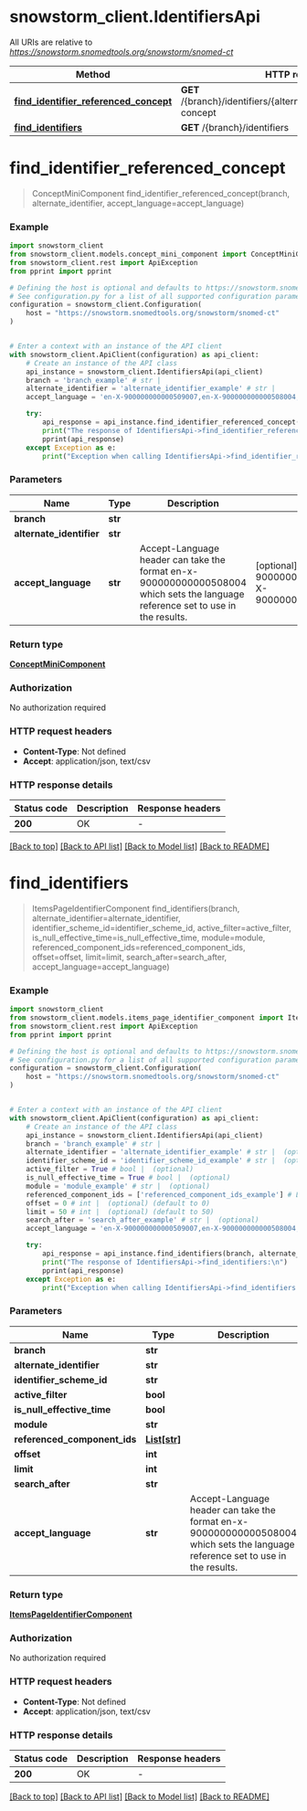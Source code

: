 # snowstorm_client.IdentifiersApi

All URIs are relative to *https://snowstorm.snomedtools.org/snowstorm/snomed-ct*

Method | HTTP request | Description
------------- | ------------- | -------------
[**find_identifier_referenced_concept**](IdentifiersApi.md#find_identifier_referenced_concept) | **GET** /{branch}/identifiers/{alternateIdentifier}/referenced-concept | 
[**find_identifiers**](IdentifiersApi.md#find_identifiers) | **GET** /{branch}/identifiers | 


# **find_identifier_referenced_concept**
> ConceptMiniComponent find_identifier_referenced_concept(branch, alternate_identifier, accept_language=accept_language)

### Example


```python
import snowstorm_client
from snowstorm_client.models.concept_mini_component import ConceptMiniComponent
from snowstorm_client.rest import ApiException
from pprint import pprint

# Defining the host is optional and defaults to https://snowstorm.snomedtools.org/snowstorm/snomed-ct
# See configuration.py for a list of all supported configuration parameters.
configuration = snowstorm_client.Configuration(
    host = "https://snowstorm.snomedtools.org/snowstorm/snomed-ct"
)


# Enter a context with an instance of the API client
with snowstorm_client.ApiClient(configuration) as api_client:
    # Create an instance of the API class
    api_instance = snowstorm_client.IdentifiersApi(api_client)
    branch = 'branch_example' # str | 
    alternate_identifier = 'alternate_identifier_example' # str | 
    accept_language = 'en-X-900000000000509007,en-X-900000000000508004,en' # str | Accept-Language header can take the format en-x-900000000000508004 which sets the language reference set to use in the results. (optional) (default to 'en-X-900000000000509007,en-X-900000000000508004,en')

    try:
        api_response = api_instance.find_identifier_referenced_concept(branch, alternate_identifier, accept_language=accept_language)
        print("The response of IdentifiersApi->find_identifier_referenced_concept:\n")
        pprint(api_response)
    except Exception as e:
        print("Exception when calling IdentifiersApi->find_identifier_referenced_concept: %s\n" % e)
```



### Parameters


Name | Type | Description  | Notes
------------- | ------------- | ------------- | -------------
 **branch** | **str**|  | 
 **alternate_identifier** | **str**|  | 
 **accept_language** | **str**| Accept-Language header can take the format en-x-900000000000508004 which sets the language reference set to use in the results. | [optional] [default to &#39;en-X-900000000000509007,en-X-900000000000508004,en&#39;]

### Return type

[**ConceptMiniComponent**](ConceptMiniComponent.md)

### Authorization

No authorization required

### HTTP request headers

 - **Content-Type**: Not defined
 - **Accept**: application/json, text/csv

### HTTP response details

| Status code | Description | Response headers |
|-------------|-------------|------------------|
**200** | OK |  -  |

[[Back to top]](#) [[Back to API list]](../README.md#documentation-for-api-endpoints) [[Back to Model list]](../README.md#documentation-for-models) [[Back to README]](../README.md)

# **find_identifiers**
> ItemsPageIdentifierComponent find_identifiers(branch, alternate_identifier=alternate_identifier, identifier_scheme_id=identifier_scheme_id, active_filter=active_filter, is_null_effective_time=is_null_effective_time, module=module, referenced_component_ids=referenced_component_ids, offset=offset, limit=limit, search_after=search_after, accept_language=accept_language)

### Example


```python
import snowstorm_client
from snowstorm_client.models.items_page_identifier_component import ItemsPageIdentifierComponent
from snowstorm_client.rest import ApiException
from pprint import pprint

# Defining the host is optional and defaults to https://snowstorm.snomedtools.org/snowstorm/snomed-ct
# See configuration.py for a list of all supported configuration parameters.
configuration = snowstorm_client.Configuration(
    host = "https://snowstorm.snomedtools.org/snowstorm/snomed-ct"
)


# Enter a context with an instance of the API client
with snowstorm_client.ApiClient(configuration) as api_client:
    # Create an instance of the API class
    api_instance = snowstorm_client.IdentifiersApi(api_client)
    branch = 'branch_example' # str | 
    alternate_identifier = 'alternate_identifier_example' # str |  (optional)
    identifier_scheme_id = 'identifier_scheme_id_example' # str |  (optional)
    active_filter = True # bool |  (optional)
    is_null_effective_time = True # bool |  (optional)
    module = 'module_example' # str |  (optional)
    referenced_component_ids = ['referenced_component_ids_example'] # List[str] |  (optional)
    offset = 0 # int |  (optional) (default to 0)
    limit = 50 # int |  (optional) (default to 50)
    search_after = 'search_after_example' # str |  (optional)
    accept_language = 'en-X-900000000000509007,en-X-900000000000508004,en' # str | Accept-Language header can take the format en-x-900000000000508004 which sets the language reference set to use in the results. (optional) (default to 'en-X-900000000000509007,en-X-900000000000508004,en')

    try:
        api_response = api_instance.find_identifiers(branch, alternate_identifier=alternate_identifier, identifier_scheme_id=identifier_scheme_id, active_filter=active_filter, is_null_effective_time=is_null_effective_time, module=module, referenced_component_ids=referenced_component_ids, offset=offset, limit=limit, search_after=search_after, accept_language=accept_language)
        print("The response of IdentifiersApi->find_identifiers:\n")
        pprint(api_response)
    except Exception as e:
        print("Exception when calling IdentifiersApi->find_identifiers: %s\n" % e)
```



### Parameters


Name | Type | Description  | Notes
------------- | ------------- | ------------- | -------------
 **branch** | **str**|  | 
 **alternate_identifier** | **str**|  | [optional] 
 **identifier_scheme_id** | **str**|  | [optional] 
 **active_filter** | **bool**|  | [optional] 
 **is_null_effective_time** | **bool**|  | [optional] 
 **module** | **str**|  | [optional] 
 **referenced_component_ids** | [**List[str]**](str.md)|  | [optional] 
 **offset** | **int**|  | [optional] [default to 0]
 **limit** | **int**|  | [optional] [default to 50]
 **search_after** | **str**|  | [optional] 
 **accept_language** | **str**| Accept-Language header can take the format en-x-900000000000508004 which sets the language reference set to use in the results. | [optional] [default to &#39;en-X-900000000000509007,en-X-900000000000508004,en&#39;]

### Return type

[**ItemsPageIdentifierComponent**](ItemsPageIdentifierComponent.md)

### Authorization

No authorization required

### HTTP request headers

 - **Content-Type**: Not defined
 - **Accept**: application/json, text/csv

### HTTP response details

| Status code | Description | Response headers |
|-------------|-------------|------------------|
**200** | OK |  -  |

[[Back to top]](#) [[Back to API list]](../README.md#documentation-for-api-endpoints) [[Back to Model list]](../README.md#documentation-for-models) [[Back to README]](../README.md)

